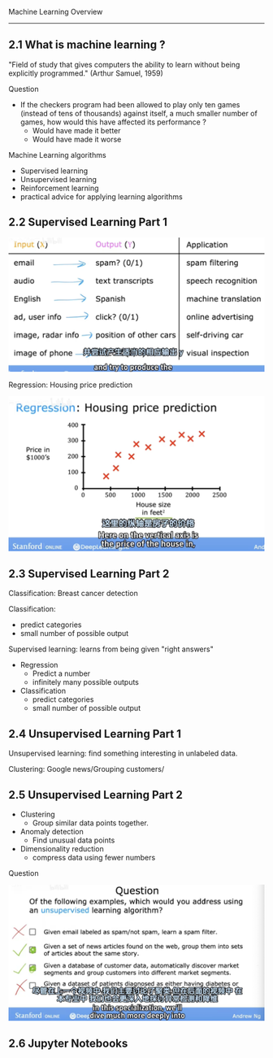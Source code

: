 
Machine Learning Overview
______

## 2.1 What is machine learning ?

"Field of study that gives computers the ability to learn without being explicitly programmed." (Arthur Samuel, 1959)

Question
- If the checkers program had been allowed to play only ten games (instead of tens of thousands) against itself, a much smaller number of games, how would this have affected its performance ?
  - Would have made it better
  - Would have made it worse

Machine Learning algorithms
- Supervised learning
- Unsupervised learning
- Reinforcement learning
- practical advice for applying learning algorithms


## 2.2 Supervised Learning Part 1

![alt text](image.png)

Regression: Housing price prediction

![alt text](image-1.png)

## 2.3 Supervised Learning Part 2

Classification: Breast cancer detection

Classification:
- predict categories
- small number of possible output

Supervised learning: learns from being given "right answers"
- Regression
  - Predict a number
  - infinitely many possible outputs
- Classification
  - predict categories
  - small number of possible output


## 2.4 Unsupervised Learning Part 1

Unsupervised learning: find something interesting in unlabeled data.

Clustering: Google news/Grouping customers/

## 2.5 Unsupervised Learning Part 2

- Clustering
  - Group similar data points together.
- Anomaly detection
  - Find unusual data points
- Dimensionality reduction
  - compress data using fewer numbers


Question


![alt text](image-2.png)


## 2.6 Jupyter Notebooks






